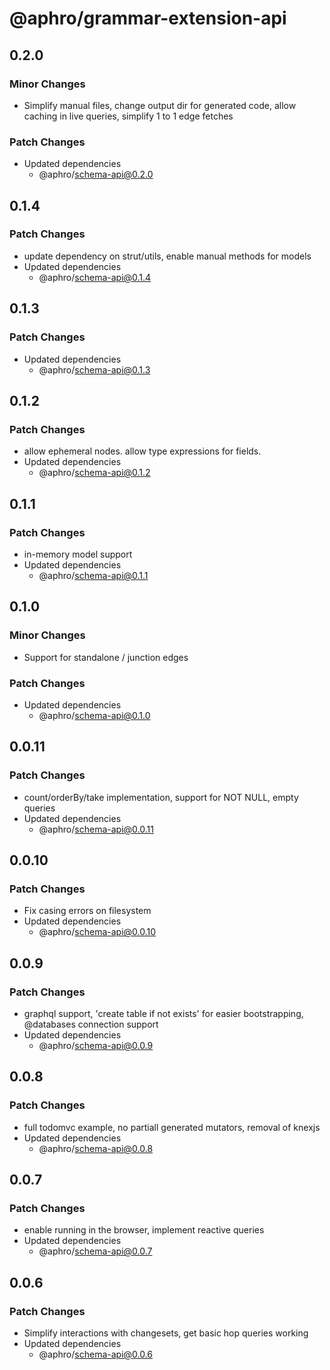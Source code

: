 # @aphro/grammar-extension-api

## 0.2.0

### Minor Changes

- Simplify manual files, change output dir for generated code, allow caching in live queries, simplify 1 to 1 edge fetches

### Patch Changes

- Updated dependencies
  - @aphro/schema-api@0.2.0

## 0.1.4

### Patch Changes

- update dependency on strut/utils, enable manual methods for models
- Updated dependencies
  - @aphro/schema-api@0.1.4

## 0.1.3

### Patch Changes

- Updated dependencies
  - @aphro/schema-api@0.1.3

## 0.1.2

### Patch Changes

- allow ephemeral nodes. allow type expressions for fields.
- Updated dependencies
  - @aphro/schema-api@0.1.2

## 0.1.1

### Patch Changes

- in-memory model support
- Updated dependencies
  - @aphro/schema-api@0.1.1

## 0.1.0

### Minor Changes

- Support for standalone / junction edges

### Patch Changes

- Updated dependencies
  - @aphro/schema-api@0.1.0

## 0.0.11

### Patch Changes

- count/orderBy/take implementation, support for NOT NULL, empty queries
- Updated dependencies
  - @aphro/schema-api@0.0.11

## 0.0.10

### Patch Changes

- Fix casing errors on filesystem
- Updated dependencies
  - @aphro/schema-api@0.0.10

## 0.0.9

### Patch Changes

- graphql support, 'create table if not exists' for easier bootstrapping, @databases connection support
- Updated dependencies
  - @aphro/schema-api@0.0.9

## 0.0.8

### Patch Changes

- full todomvc example, no partiall generated mutators, removal of knexjs
- Updated dependencies
  - @aphro/schema-api@0.0.8

## 0.0.7

### Patch Changes

- enable running in the browser, implement reactive queries
- Updated dependencies
  - @aphro/schema-api@0.0.7

## 0.0.6

### Patch Changes

- Simplify interactions with changesets, get basic hop queries working
- Updated dependencies
  - @aphro/schema-api@0.0.6
